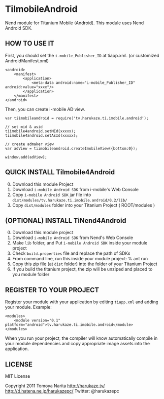TiImobileAndroid
===========================================

Nend module for Titanium Mobile (Android).
This module uses Nend Android SDK.

HOW TO USE IT
-----------------------------
First, you should set the `i-mobile_Publisher_ID` at tiapp.xml. (or customized AndroidManifest.xml)

	<android>
	    <manifest>
    	    <application>
				<meta-data android:name="i-mobile_Publisher_ID" android:value="xxxx"/>
			</application>
		</manifest>
	</android>

Then, you can create i-mobile AD view.

	var tiimobileandroid = require('tv.harukaze.ti.imobile.android');

	// set mid & asid
	tiimobile4android.setMId(xxxxx);
	tiimobile4android.setAsId(xxxxx);

	// create admaker view
	var adView = tiimobileandroid.createImobileView({bottom:0});

	window.add(adView);


QUICK INSTALL TiImobile4Android
--------------------

0. Download this module Project
1. Download `i-mobile Android SDK` from i-mobile's Web Console
2. Copy `i-mobile Android SDK` jar file into `dist/modules/tv.harukaze.ti.imobile.android/0.2/lib/`
3. Copy `dist/modules` folder into your Titanium Project ( ROOT/modules )

(OPTIONAL) INSTALL TiNend4Android
--------------------

0. Download this module project
1. Download `i-mobile Android SDK` from Nend's Web Console
2. Make `lib` folder, and Put `i-mobile Android SDK` inside your module project
3. Check `build.properties` file and replace the path of SDKs
4. From command line, run this inside your module project:
	% ant run
5. Copy this zip file (at `dist` folder) into the folder of your Titanium Project
6. If you build the titanium project, the zip will be unziped and placed to you module folder


REGISTER TO YOUR PROJECT
---------------------

Register your module with your application by editing `tiapp.xml` and adding your module.
Example:

	<modules>
		<module version="0.1" platform="android">tv.harukaze.ti.imobile.android</module>
	</modules>

When you run your project, the compiler will know automatically compile in your module
dependencies and copy appropriate image assets into the application.


LICENSE
---------------------
MIT License

Copyright 2011 Tomoya Narita 
http://harukaze.tv/
http://d.hatena.ne.jp/harukazepc/
Twitter: @harukazepc